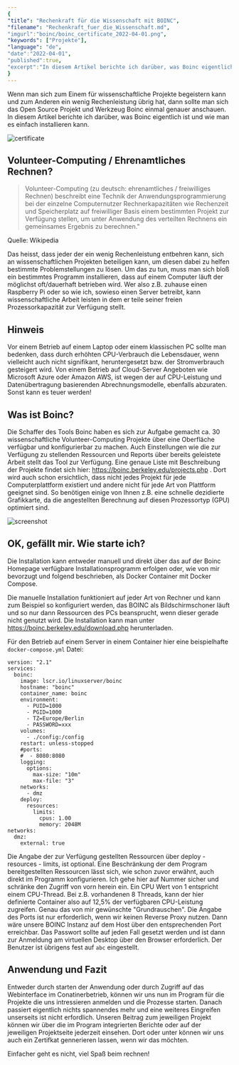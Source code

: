 ```yaml
---
{
"title": "Rechenkraft für die Wissenschaft mit BOINC",
"filename": "Rechenkraft_fuer_die_Wissenschaft.md",
"imgurl":"boinc/boinc_certificate_2022-04-01.png",
"keywords": ["Projekte"],
"language": "de",
"date":"2022-04-01",
"published":true,
"excerpt":"In diesem Artikel berichte ich darüber, was Boinc eigentlich ist und wie man es einfach installieren kann."
}
---
```

Wenn man sich zum Einem für wissenschaftliche Projekte begeistern kann und zum Anderen ein wenig Rechenleistung übrig hat, dann sollte man sich das Open Source Projekt und Werkzeug Boinc einmal genauer anschauen. In diesem Artikel berichte ich darüber, was Boinc eigentlich ist und wie man es einfach installieren kann.

![certificate](/media/full/boinc/boinc_certificate_2022-04-01.webp)

## Volunteer-Computing / Ehrenamtliches Rechnen?
> Volunteer-Computing (zu deutsch: ehrenamtliches / freiwilliges Rechnen) beschreibt eine Technik der Anwendungsprogrammierung bei der einzelne Computernutzer Rechnerkapazitäten wie Rechenzeit und Speicherplatz auf freiwilliger Basis einem bestimmten Projekt zur Verfügung stellen, um unter Anwendung des verteilten Rechnens ein gemeinsames Ergebnis zu berechnen."

Quelle: Wikipedia

Das heisst, dass jeder der ein wenig Rechenleistung entbehren kann, sich an wissenschaftlichen Projekten beteiligen kann, um diesen dabei zu helfen bestimmte Problemstellungen zu lösen. Um das zu tun, muss man sich bloß ein bestimmtes Programm installieren, dass auf einem Computer läuft der möglichst oft/dauerhaft betrieben wird. Wer also z.B. zuhause einen Raspberry Pi oder so wie ich, sowieso einen Server betreibt, kann wissenschaftliche Arbeit leisten in dem er teile seiner freien Prozessorkapazität zur Verfügung stellt.

## Hinweis
Vor einem Betrieb auf einem Laptop oder einem klassischen PC sollte man bedenken, dass durch erhöhten CPU-Verbrauch die Lebensdauer, wenn vielleicht auch nicht signifikant, heruntergesetzt bzw. der Stromverbrauch gesteigert wird. Von einem Betrieb auf Cloud-Server Angeboten wie Microsoft Azure oder Amazon AWS, ist wegen der auf CPU-Leistung und Datenübertragung basierenden Abrechnungsmodelle, ebenfalls abzuraten.
Sonst kann es teuer werden!

## Was ist Boinc?
Die Schaffer des Tools Boinc haben es sich zur Aufgabe gemacht ca. 30 wissenschaftliche Volunteer-Computing Projekte über eine Oberfläche verfügbar und konfigurierbar zu machen. Auch Einstellungen wie die zur Verfügung zu stellenden Ressourcen und Reports über bereits geleistete Arbeit stellt das Tool zur Verfügung. Eine genaue Liste mit Beschreibung der Projekte findet sich hier:  https://boinc.berkeley.edu/projects.php . Dort wird auch schon ersichtlich, dass nicht jedes Projekt für jede Computerplattform existiert und andere nicht für jede Art von Plattform geeignet sind. So benötigen einige von Ihnen z.B. eine schnelle dezidierte Grafikkarte, da die angestellten Berechnung auf diesen Prozessortyp (GPU) optimiert sind.

![screenshot](/media/full/boinc/boinc_screenshot.webp)


## OK, gefällt mir. Wie starte ich?
Die Installation kann entweder manuell und direkt über das auf der Boinc Homepage verfügbare Installationsprogramm erfolgen oder, wie von mir bevorzugt und folgend beschrieben, als Docker Container mit Docker Compose. 

Die manuelle Installation funktioniert auf jeder Art von Rechner und kann zum Beispiel so konfiguriert werden, das BOINC als Bildschirmschoner läuft und so nur dann Ressourcen des PCs beansprucht, wenn dieser gerade nicht genutzt wird. Die Installation kann man unter https://boinc.berkeley.edu/download.php herunterladen.

Für den Betrieb auf einem Server in einem Container hier eine beispielhafte `docker-compose.yml` Datei:

```
version: "2.1"
services:
  boinc:
    image: lscr.io/linuxserver/boinc
    hostname: "boinc"
    container_name: boinc
    environment:
      - PUID=1000
      - PGID=1000
      - TZ=Europe/Berlin
      - PASSWORD=xxx
    volumes:
      - ./config:/config
    restart: unless-stopped
    #ports:
    #  - 8080:8080
    logging:
      options:
        max-size: "10m"
        max-file: "3"
    networks:
      - dmz
    deploy:
      resources:
        limits:
          cpus: 1.00
          memory: 2048M
networks:
  dmz:
    external: true
````

Die Angabe der zur Verfügung gestellten Ressourcen über deploy - resources - limits, ist optional. Eine Beschränkung der dem Program bereitgestellten Ressourcen lässt sich, wie schon zuvor erwähnt, auch direkt im Programm konfigurieren. Ich gehe hier auf Nummer sicher und schränke den Zugriff von vorn herein ein. Ein CPU Wert von 1 entspricht einem CPU-Thread. Bei z.B. vorhandenen 8 Threads, kann der hier definierte Container also auf 12,5% der verfügbaren CPU-Leistung zugreifen. Genau das von mir gewünschte "Grundrauschen".
Die Angabe des Ports ist nur erforderlich, wenn wir keinen Reverse Proxy nutzen. Dann wäre unsere BOINC Instanz auf dem Host über den entsprechenden Port erreichbar.
Das Passwort sollte auf jeden Fall gesetzt werden und ist dann zur Anmeldung am virtuellen Desktop über den Browser erforderlich. Der Benutzer ist übrigens fest auf `abc` eingestellt.

## Anwendung und Fazit
Entweder durch starten der Anwendung oder durch Zugriff auf das Webinterface im Conatinerbetrieb, können wir uns nun im Program für die Projekte die uns intressieren anmelden und die Prozesse starten. Danach passiert eigentlich nichts spannendes mehr und eine weiteres Eingreifen unserseits ist nicht erfordlich. Unseren Beitrag zum jeweiligen Projekt können wir über die im Program integrierten Berichte oder auf der jeweiligen Projektseite jederzeit einsehen. Dort oder unter können wir uns auch ein Zertifkat gennerieren lassen, wenn wir das möchten.

Einfacher geht es nicht, viel Spaß beim rechnen!